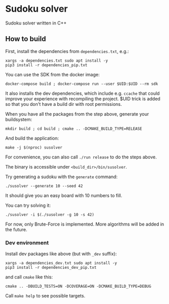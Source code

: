 # Sudoku solver

Sudoku solver written in C++

## How to build

First, install the dependencies from `dependencies.txt`, e.g.:

```
xargs -a dependencies.txt sudo apt install -y
pip3 install -r dependencies_pip.txt
```

You can use the SDK from the docker image:
```
docker-compose build ; docker-compose run --user $UID:$UID --rm sdk
```
It also installs the dev dependencies, which include e.g. `ccache` that could improve your experience with recompiling the project. $UID trick is added so that you don't have a build dir with root permissions.

When you have all the packages from the step above, generate your buildsystem:

```
mkdir build ; cd build ; cmake .. -DCMAKE_BUILD_TYPE=RELEASE
```

And build the application:
```
make -j $(nproc) susolver
```

For convenience, you can also call `./run release` to do the steps above.

The binary is accessible under `<build_dir>/bin/susolver`.

Try generating a sudoku with the `generate` command:
```
./susolver --generate 10 --seed 42
```
It should give you an easy board with 10 numbers to fill.

You can try solving it:
```
./susolver -i $(./susolver -g 10 -s 42)
```

For now, only Brute-Force is implemented. More algorithms will be added in the future.

### Dev environment

Install dev packages like above (but with `_dev` suffix):
```
xargs -a dependencies_dev.txt sudo apt install -y
pip3 install -r dependencies_dev_pip.txt
```

and call `cmake` like this:

```
cmake .. -DBUILD_TESTS=ON -DCOVERAGE=ON -DCMAKE_BUILD_TYPE=DEBUG
```
Call `make help` to see possible targets.
